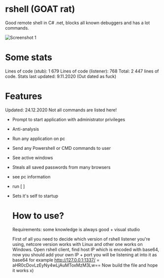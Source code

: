 # rshell (GOAT rat)
Good remote shell in C# .net, blocks all known debuggers and has a lot commands.

<img src="https://img0.imguh.com/2020/11/29/Screenshot_15d84b6f241cff859.png" alt="Screenshot 1" border="0">

# Some stats
Lines of code (stub): 1 679
Lines of code (listener):  768
Total: 2 447 lines of code.
Stats last updated: 9.11.2020 (Out dated as fuck) 

# Features
Updated: 24.12.2020
Not all commands are listed here!
* Prompt to start application with administrator privileges
* Anti-analysis
* Run any application on pc
* Send any Powershell or CMD commands to user
* See active windows
* Steals all saved passwords from many browsers
* see pc information
* run <program> [<arguments> <working dir>]
* Sets it's self to startup
  # How to use?
  Requirements: some knowledge is always good + visual studio
  
  First of all you need to decide which version of rshell listener you're using, netcore version works with Linux and other one works on Windows.
  Open rshell client, find host IP which is encoded with base64, now you should add your own IP + port you will be listening at into it as base64 for example 
  http://127.0.0.1:1337/ = aHR0cDovLzEyNy4wLjAuMToxMzM3Lw==
  Now build the file and hope it works x)

